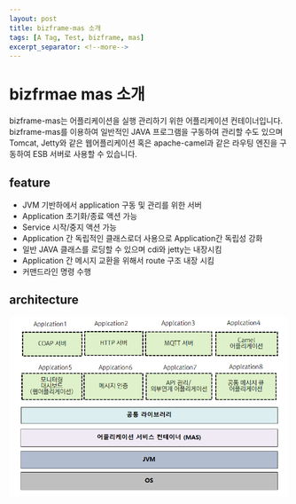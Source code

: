 ```yaml
---
layout: post
title: bizframe-mas 소개 
tags: [A Tag, Test, bizframe, mas]
excerpt_separator: <!--more-->
---
```


# bizfrmae mas 소개

bizframe-mas는 어플리케이션을 실행 관리하기 위한 어플리케이션 컨테이너입니다.  
bizframe-mas를 이용하여 일반적인 JAVA 프로그램을 구동하여 관리할 수도 있으며 
Tomcat, Jetty와 같은 웹어플리케이션 혹은 apache-camel과 같은 라우팅 엔진을 구동하여 ESB 서버로 사용할 수 있습니다.    

 
## feature 

 * JVM 기반하에서 application 구동 및 관리를 위한 서버
 * Application 초기화/종료 액션 가능
 * Service 시작/중지 액션 가능
 * Application 간 독립적인 클래스로더 사용으로 Application간 독립성 강화 
 * 일반 JAVA 클래스를 로딩할 수 있으며 cdi와 jetty는 내장시킴
 * Application 간 메시지 교환을 위해서 route 구조 내장 시킴
 * 커맨드라인 명령 수행 


## architecture

 ![bizframe-mas 아키텍처](/images/architecture.png)


 